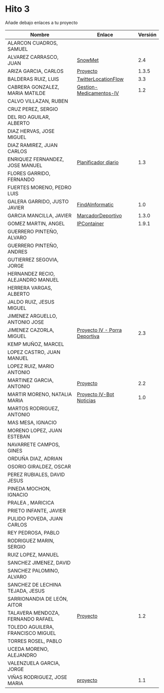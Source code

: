# Hito 3

Añade debajo enlaces a tu proyecto

| Nombre | Enlace | Versión |
|--------|--------|---------|
| ALARCON CUADROS, SAMUEL| | |
| ALVAREZ CARRASCO, JUAN|[SnowMet](https://github.com/vaderrama/Proyecto-IV) | 2.4 |
| ARIZA GARCIA, CARLOS|[Proyecto](https://github.com/AGCarlos/IV_1819_Proyecto) |1.3.5 |
| BALDERAS RUIZ, LUIS| [TwitterLocationFlow](https://github.com/luisbalru/TwitterLocationFlow) | 3.3 |
| CABRERA GONZALEZ, MARIA MATILDE| [Gestion-Medicamentos-IV](https://github.com/mati3/Gestion-Medicamentos-IV)|1.2 |
| CALVO VILLAZAN, RUBEN| | |
| CRUZ PEREZ, SERGIO| | |
| DEL RIO AGUILAR, ALBERTO| | |
| DIAZ HERVAS, JOSE MIGUEL| | |
| DIAZ RAMIREZ, JUAN CARLOS| | |
| ENRIQUEZ FERNANDEZ, JOSE MANUEL| [Planificador diario](https://github.com/jomaenfe/Planificador_diario-IV1819) | 1.3 |
| FLORES GARRIDO, FERNANDO| | |
| FUERTES MORENO, PEDRO LUIS| | |
| GALERA GARRIDO, JUSTO JAVIER|[FindAInformatic](https://github.com/JotaGalera/FindAInformatic) | 1.0 |
| GARCIA MANCILLA, JAVIER| [MarcadorDeportivo](https://github.com/JaviMancilla/MarcadorDeportivo_IV1819) | 1.3.0 |
| GOMEZ MARTIN, ANGEL| [IPContainer](https://github.com/harvestcore/IPContainer) | 1.9.1 |
| GUERRERO PINTEÑO, ALVARO| | |
| GUERRERO PINTEÑO, ANDRES| | |
| GUTIERREZ SEGOVIA, JORGE| | |
| HERNANDEZ RECIO, ALEJANDRO MANUEL| | |
| HERRERA VARGAS, ALBERTO| | |
| JALDO RUIZ, JESUS MIGUEL| | |
| JIMENEZ ARGUELLO, ANTONIO JOSE| | |
| JIMENEZ CAZORLA, MIGUEL| [Proyecto IV - Porra Deportiva](https://github.com/iMiguel10/Proyecto-IV-Porra-Deportiva-)  | 2.3 |
| KEMP MUÑOZ, MARCEL| | |
| LOPEZ CASTRO, JUAN MANUEL| | |
| LOPEZ RUIZ, MARIO ANTONIO| | |
| MARTINEZ GARCIA, ANTONIO| [Proyecto](https://github.com/antoniomg89/Project-Z) | 2.2 |
| MARTIR MORENO, NATALIA MARIA|[Proyecto IV-Bot Noticias](https://github.com/natalia2911/ProyectoIV-BOT)|1.0|
| MARTOS RODRIGUEZ, ANTONIO| | |
| MAS MESA, IGNACIO | | |
| MORENO LOPEZ, JUAN ESTEBAN| | |
| NAVARRETE CAMPOS, GINES| | |
| ORDUÑA DIAZ, ADRIAN| | |
| OSORIO GIRALDEZ, OSCAR| | |
| PEREZ RUBIALES, DAVID JESUS| | |
| PINEDA MOCHON, IGNACIO| | |
| PRALEA , MARICICA| | |
| PRIETO INFANTE, JAVIER| | |
| PULIDO POVEDA, JUAN CARLOS| | |
| REY PEDROSA, PABLO| | |
| RODRIGUEZ MARIN, SERGIO| | |
| RUIZ LOPEZ, MANUEL | | |
| SANCHEZ JIMENEZ, DAVID| | |
| SANCHEZ PALOMINO, ALVARO| | |
| SANCHEZ DE LECHINA TEJADA, JESUS| | |
| SARRIONANDIA DE LEÓN, AITOR| | |
| TALAVERA MENDOZA, FERNANDO RAFAEL|[Proyecto](https://github.com/Thejokeri/IV-18-19-Proyecto) | 1.2 |
| TOLEDO AGUILERA, FRANCISCO MIGUEL| | |
| TORRES ROSEL, PABLO| | |
| UCEDA MORENO, ALEJANDRO| | |
| VALENZUELA GARCIA, JORGE| | |
| VIÑAS RODRIGUEZ, JOSE MARIA | [proyecto](https://github.com/joseviro/ProyectoTPV) | 1.1 |
